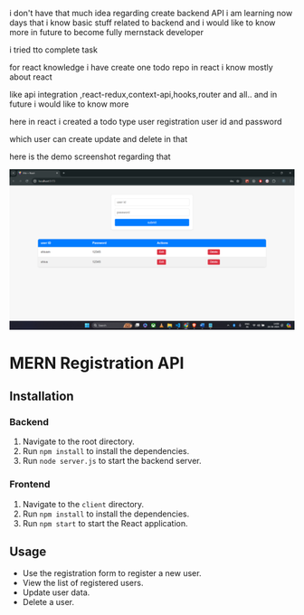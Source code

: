 <!-- note -->

i don't have that much idea regarding create backend API i am learning now days that i know basic stuff
related to backend and i would like to know more in future to become fully mernstack developer

i tried tto complete task

for react knowledge i have create one todo repo in react i know mostly about react

like api integration ,react-redux,context-api,hooks,router and all.. and in future i would like to know more

here in react i created a todo type user registration user id and password

which user can create update and delete in that

here is the demo screenshot regarding that

![alt text](image.png)

# MERN Registration API

## Installation

### Backend

1. Navigate to the root directory.
2. Run `npm install` to install the dependencies.
3. Run `node server.js` to start the backend server.

### Frontend

1. Navigate to the `client` directory.
2. Run `npm install` to install the dependencies.
3. Run `npm start` to start the React application.

## Usage

- Use the registration form to register a new user.
- View the list of registered users.
- Update user data.
- Delete a user.
